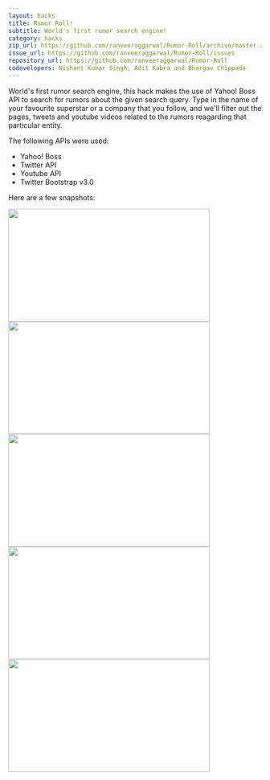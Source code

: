 ```yaml
---
layout: hacks
title: Rumor Roll!
subtitle: World's first rumor search engine!
category: hacks
zip_url: https://github.com/ranveeraggarwal/Rumor-Roll/archive/master.zip
issue_url: https://github.com/ranveeraggarwal/Rumor-Roll/issues
repository_url: https://github.com/ranveeraggarwal/Rumor-Roll
codevelopers: Nishant Kumar Singh, Adit Kabra and Bhargav Chippada
---
```


World's first rumor search engine, this hack makes the use of Yahoo! Boss API to search for rumors about the given search query. Type in the name of your favourite superstar or a company that you follow, and we'll filter out the pages, tweets and youtube videos related to the rumors reagarding that particular entity.

The following APIs were used:

* Yahoo! Boss
* Twitter API
* Youtube API
* Twitter Bootstrap v3.0

Here are a few snapshots:

<script>
$(document).ready(function() {
    $('.pics').cycle({
		fx: 'scrollDown',
		speed:    250, 
                timeout:  2000 
	});
});
</script>

<div class="pics"> 
    <img src="{{site.url}}/img/rr1.jpg" width="400" height="224" /> 
    <img src="{{site.url}}/img/rr2.jpg" width="400" height="224" /> 
    <img src="{{site.url}}/img/rr3.jpg" width="400" height="224" /> 
    <img src="{{site.url}}/img/rr4.jpg" width="400" height="224" /> 
    <img src="{{site.url}}/img/rr5.jpg" width="400" height="224" /> 
</div> 
